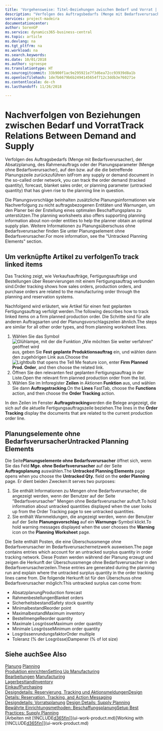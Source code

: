 ```yaml
---
title: 'Vorgehensweise: Titel-Beziehungen zwischen Bedarf und Vorrat | Microsoft Docs'
description: "Verfolgen des Auftragsbedarfs (Menge mit Bedarfsverursacher), der Absatzplanung, des Rahmenauftrags oder der Planungsparameter (Menge ohne Bedarfsverursacher), auf den bzw. auf die die betreffende Planungszeile zurückzuführen ist"
services: project-madeira
documentationcenter: 
author: SorenGP
ms.service: dynamics365-business-central
ms.topic: article
ms.devlang: na
ms.tgt_pltfrm: na
ms.workload: na
ms.search.keywords: 
ms.date: 10/01/2018
ms.author: sgroespe
ms.translationtype: HT
ms.sourcegitcommit: 33b900f1ac9e295921e7f3d6ea72cc93939d8a1b
ms.openlocfilehash: 1de7b6679b6b2494145654f712c3ddb3e760271e
ms.contentlocale: de-ch
ms.lasthandoff: 11/26/2018

---
```

# <a name="track-relations-between-demand-and-supply"></a><span data-ttu-id="1fcb2-103">Nachverfolgen von Beziehungen zwischen Bedarf und Vorrat</span><span class="sxs-lookup"><span data-stu-id="1fcb2-103">Track Relations Between Demand and Supply</span></span>
<span data-ttu-id="1fcb2-104">Verfolgen des Auftragsbedarfs (Menge mit Bedarfsverursacher), der Absatzplanung, des Rahmenauftrags oder der Planungsparameter (Menge ohne Bedarfsverursacher), auf den bzw. auf die die betreffende Planungszeile zurückzuführen ist</span><span class="sxs-lookup"><span data-stu-id="1fcb2-104">From any supply or demand document in the so-called order network, you can track the order demand (tracked quantity), forecast, blanket sales order, or planning parameter (untracked quantity) that has given rise to the planning line in question.</span></span>

<span data-ttu-id="1fcb2-105">Die Planungsvorschläge beinhalten zusätzliche Planungsinformationen wie  Nachverfolgung zu nicht auftragsbezogenen Entitäten und  Warnungen, um den Planer bei der Erstellung eines optimalen Beschaffungsplans zu unterstützen.</span><span class="sxs-lookup"><span data-stu-id="1fcb2-105">The planning worksheets also offers supporting planning information about non-order entities to help the planner obtain an optimal supply plan.</span></span> <span data-ttu-id="1fcb2-106">Weitere Informationen zu Planungsüberschuss ohne Bedarfsverursacher finden Sie unter  Planungselement ohne Bedarfsverursacher.</span><span class="sxs-lookup"><span data-stu-id="1fcb2-106">For more information, see the "Untracked Planning Elements" section.</span></span>

## <a name="to-track-linked-items"></a><span data-ttu-id="1fcb2-107">Um verknüpfte Artikel zu verfolgen</span><span class="sxs-lookup"><span data-stu-id="1fcb2-107">To track linked items</span></span>
<span data-ttu-id="1fcb2-108">Das Tracking zeigt, wie Verkaufsaufträge, Fertigungsaufträge und Bestellungen über Reservierungen mit einem Fertigungsauftrag verbunden sind.</span><span class="sxs-lookup"><span data-stu-id="1fcb2-108">Order tracking shows how sales orders, production orders, and purchase orders are related to the manufacturing order through the planning and reservation systems.</span></span>

<span data-ttu-id="1fcb2-109">Nachfolgend wird erläutert, wie Artikel für einen fest geplanten Fertigungsauftrag verfolgt werden.</span><span class="sxs-lookup"><span data-stu-id="1fcb2-109">The following describes how to track linked items on a firm planned production order.</span></span> <span data-ttu-id="1fcb2-110">Die Schritte sind für alle anderen Auftragsarten und der Planungsvorschlagszeilen ähnlich.</span><span class="sxs-lookup"><span data-stu-id="1fcb2-110">The steps are similar for all other order types, and from planning worksheet lines.</span></span>

1. <span data-ttu-id="1fcb2-111">Wählen Sie das Symbol ![Glühlampe, mit der die Funktion „Wie möchten Sie weiter verfahren“ geöffnet wird](media/ui-search/search_small.png "Wie möchten Sie weiter verfahren?") aus, geben Sie **Fest geplante Produktionsauftrag** ein, und wählen dann den zugehörigen Link aus.</span><span class="sxs-lookup"><span data-stu-id="1fcb2-111">Choose the ![Lightbulb that opens the Tell Me feature](media/ui-search/search_small.png "Tell me what you want to do") icon, enter **Firm Planned Prod. Order**, and then choose the related link.</span></span>
2. <span data-ttu-id="1fcb2-112">Öffnen Sie den relevanten fest geplanten Fertigungsauftrag in der Liste.</span><span class="sxs-lookup"><span data-stu-id="1fcb2-112">Open the relevant firm planned production order from the list.</span></span>
3. <span data-ttu-id="1fcb2-113">Wählen Sie im Inforegister **Zeilen** in Aktionen **Funktion** aus, und wählen Sie dann **Auftragstracking**.</span><span class="sxs-lookup"><span data-stu-id="1fcb2-113">On the **Lines** FastTab, choose the **Functions** action, and then choose the **Order Tracking** action.</span></span>

<span data-ttu-id="1fcb2-114">In den Zeilen im Fenster **Auftragstracking**werden die Belege angezeigt, die sich auf die aktuelle Fertigungsauftragszeile beziehen.</span><span class="sxs-lookup"><span data-stu-id="1fcb2-114">The lines in the **Order Tracking** display the documents that are related to the current production order line.</span></span>

## <a name="untracked-planning-elements"></a><span data-ttu-id="1fcb2-115">Planungselemente ohne Bedarfsverursacher</span><span class="sxs-lookup"><span data-stu-id="1fcb2-115">Untracked Planning Elements</span></span>
<span data-ttu-id="1fcb2-116">Die Seite**Planungselemente ohne Bedarfsverursacher** öffnet sich, wenn Sie das Feld **Mge. ohne Bedarfsverursacher** auf der Seite **Auftragsplanung** auswählen.</span><span class="sxs-lookup"><span data-stu-id="1fcb2-116">The **Untracked Planning Elements** page opens when you choose the **Untracked Qty.** field on the **order Planning** page.</span></span> <span data-ttu-id="1fcb2-117">Er dient beiden Zwecken:</span><span class="sxs-lookup"><span data-stu-id="1fcb2-117">It serves two purposes:</span></span>

1. <span data-ttu-id="1fcb2-118">Sie enthält Informationen zu Mengen ohne Bedarfsverursacher, die angezeigt werden, wenn der Benutzer auf der Seite "Bedarfsverursacher" Mengen ohne Bedarfsverursacher aufruft.</span><span class="sxs-lookup"><span data-stu-id="1fcb2-118">To hold information about untracked quantities displayed when the user looks up from the Order Tracking page to see untracked quantities.</span></span>
2. <span data-ttu-id="1fcb2-119">Sie enthält Warnmeldungen, die angezeigt werden, wenn der Benutzer auf der Seite **Planungsvorschlag** auf ein **Warnungs**-Symbol klickt.</span><span class="sxs-lookup"><span data-stu-id="1fcb2-119">To hold warning messages displayed when the user chooses the **Warning** icon on the **Planning Worksheet** page.</span></span>

<span data-ttu-id="1fcb2-120">Die Seite enthält Posten, die eine Überschussmenge ohne Bedarfsverursacher im Bedarfsverursachernetzwerk ausweisen.</span><span class="sxs-lookup"><span data-stu-id="1fcb2-120">The page contains entries which account for an untracked surplus quantity in order tracking network.</span></span> <span data-ttu-id="1fcb2-121">Diese Posten werden während der Planung erzeugt und zeigen die Herkunft der Überschussmenge ohne Bedarfsverursacher in den Bedarfsverursacherzeilen.</span><span class="sxs-lookup"><span data-stu-id="1fcb2-121">These entries are generated during the planning run and explain where the untracked surplus quantity in the order tracking lines came from.</span></span> <span data-ttu-id="1fcb2-122">Die folgende Herkunft ist für den Überschuss ohne Bedarfsverursacher möglich:</span><span class="sxs-lookup"><span data-stu-id="1fcb2-122">This untracked surplus can come from:</span></span>

- <span data-ttu-id="1fcb2-123">Absatzplanung</span><span class="sxs-lookup"><span data-stu-id="1fcb2-123">Production forecast</span></span>
- <span data-ttu-id="1fcb2-124">Rahmenbestellungen</span><span class="sxs-lookup"><span data-stu-id="1fcb2-124">Blanket orders</span></span>
- <span data-ttu-id="1fcb2-125">Sicherheitsbestand</span><span class="sxs-lookup"><span data-stu-id="1fcb2-125">Safety stock quantity</span></span>
- <span data-ttu-id="1fcb2-126">Minimalbestand</span><span class="sxs-lookup"><span data-stu-id="1fcb2-126">Reorder point</span></span>
- <span data-ttu-id="1fcb2-127">Maximalbestand</span><span class="sxs-lookup"><span data-stu-id="1fcb2-127">Maximum inventory</span></span>
- <span data-ttu-id="1fcb2-128">Bestellmenge</span><span class="sxs-lookup"><span data-stu-id="1fcb2-128">Reorder quantity</span></span>
- <span data-ttu-id="1fcb2-129">Maximale Losgrösse</span><span class="sxs-lookup"><span data-stu-id="1fcb2-129">Maximum order quantity</span></span>
- <span data-ttu-id="1fcb2-130">Minimale Losgrösse</span><span class="sxs-lookup"><span data-stu-id="1fcb2-130">Minimum order quantity</span></span>
- <span data-ttu-id="1fcb2-131">Losgrössenrundungsfaktor</span><span class="sxs-lookup"><span data-stu-id="1fcb2-131">Order multiple</span></span>
- <span data-ttu-id="1fcb2-132">Toleranz (% der Losgrösse)</span><span class="sxs-lookup"><span data-stu-id="1fcb2-132">Dampener (% of lot size)</span></span>

## <a name="see-also"></a><span data-ttu-id="1fcb2-133">Siehe auch</span><span class="sxs-lookup"><span data-stu-id="1fcb2-133">See Also</span></span>  
<span data-ttu-id="1fcb2-134">[Planung](production-planning.md) </span><span class="sxs-lookup"><span data-stu-id="1fcb2-134">[Planning](production-planning.md) </span></span>  
[<span data-ttu-id="1fcb2-135">Produktion einrichten</span><span class="sxs-lookup"><span data-stu-id="1fcb2-135">Setting Up Manufacturing</span></span>](production-configure-production-processes.md)  
<span data-ttu-id="1fcb2-136">[Bearbeitungen](production-manage-manufacturing.md)  </span><span class="sxs-lookup"><span data-stu-id="1fcb2-136">[Manufacturing](production-manage-manufacturing.md)  </span></span>  
[<span data-ttu-id="1fcb2-137">Lagerbesttand</span><span class="sxs-lookup"><span data-stu-id="1fcb2-137">Inventory</span></span>](inventory-manage-inventory.md)  
[<span data-ttu-id="1fcb2-138">Einkauf</span><span class="sxs-lookup"><span data-stu-id="1fcb2-138">Purchasing</span></span>](purchasing-manage-purchasing.md)  
[<span data-ttu-id="1fcb2-139">Designdetails: Reservierung, Tracking und Aktionsmeldungen</span><span class="sxs-lookup"><span data-stu-id="1fcb2-139">Design Details: Reservation, Tracking, and Action Messaging</span></span>](design-details-reservation-order-tracking-and-action-messaging.md)  
<span data-ttu-id="1fcb2-140">[Designdetails: Vorratsplanung](design-details-supply-planning.md) </span><span class="sxs-lookup"><span data-stu-id="1fcb2-140">[Design Details: Supply Planning](design-details-supply-planning.md) </span></span>  
[<span data-ttu-id="1fcb2-141">Bewährte Einrichtungsmethoden: Beschaffungsplanung</span><span class="sxs-lookup"><span data-stu-id="1fcb2-141">Setup Best Practices: Supply Planning</span></span>](setup-best-practices-supply-planning.md)  
<span data-ttu-id="1fcb2-142">[Arbeiten mit [!INCLUDE[d365fin](includes/d365fin_md.md)]](ui-work-product.md)</span><span class="sxs-lookup"><span data-stu-id="1fcb2-142">[Working with [!INCLUDE[d365fin](includes/d365fin_md.md)]](ui-work-product.md)</span></span>

